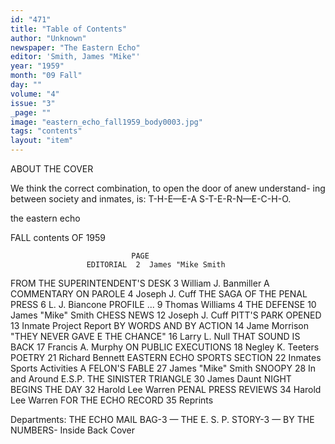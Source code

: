 ```yaml
---
id: "471"
title: "Table of Contents"
author: "Unknown"
newspaper: "The Eastern Echo"
editor: 'Smith, James "Mike"'
year: "1959"
month: "09 Fall"
day: ""
volume: "4"
issue: "3"
_page: ""
image: "eastern_echo_fall1959_body0003.jpg"
tags: "contents"
layout: "item"
---
```

ABOUT THE COVER

We think the correct
combination, to open the
door of anew understand-
ing between society and
inmates, is: T-H-E—E-A
S-T-E-R-N—E-C-H-O.

the eastern echo

FALL contents OF 1959

                               PAGE
                     EDITORIAL  2  James "Mike Smith
FROM THE SUPERINTENDENT'S DESK  3  William J. Banmiller
        A COMMENTARY ON PAROLE  4  Joseph J. Cuff
   THE SAGA OF THE PENAL PRESS  6  L. J. Biancone
                   PROFILE ...  9  Thomas Williams
                 4 THE DEFENSE  10  James "Mike" Smith
                    CHESS NEWS  12  Joseph J. Cuff
            PITT'S PARK OPENED  13  Inmate Project Report
        BY WORDS AND BY ACTION  14  Jame Morrison
"THEY NEVER GAVE E THE CHANCE"  16  Larry L. Null
            THAT SOUND IS BACK  17  Francis A. Murphy
          ON PUBLIC EXECUTIONS  18  Negley K. Teeters
                        POETRY  21  Richard Bennett
   EASTERN ECHO SPORTS SECTION  22  Inmates Sports Activities
               A FELON'S FABLE  27  James "Mike" Smith
                        SNOOPY  28  In and Around E.S.P.
         THE SINISTER TRIANGLE  30  James Daunt
          NIGHT BEGINS THE DAY  32  Harold Lee Warren
           PENAL PRESS REVIEWS  34  Harold Lee Warren
           FOR THE ECHO RECORD  35  Reprints

Departments: THE ECHO MAIL BAG-3 — THE E. S. P. STORY-3 — BY THE NUMBERS- Inside Back Cover
